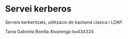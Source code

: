 # Servei kerberos
Serveis kerberitzats, utilitzacio de backend clasica i LDAP.

Tania Gabriela Bonilla Alvarenga
Isx434324
